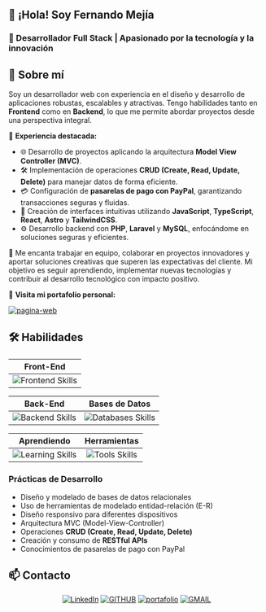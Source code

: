 ##  👋 ¡Hola! Soy **Fernando Mejía**  
### 🌟 Desarrollador Full Stack | Apasionado por la tecnología y la innovación  

## 🌟 Sobre mí  

Soy un desarrollador web con experiencia en el diseño y desarrollo de aplicaciones robustas, escalables y atractivas. Tengo habilidades tanto en **Frontend** como en **Backend**, lo que me permite abordar proyectos desde una perspectiva integral.  

📌 **Experiencia destacada:**  
- 🌐 Desarrollo de proyectos aplicando la arquitectura **Model View Controller (MVC)**.  
- 🛠️ Implementación de operaciones **CRUD (Create, Read, Update, Delete)** para manejar datos de forma eficiente.  
- 💳 Configuración de **pasarelas de pago con PayPal**, garantizando transacciones seguras y fluidas.  
- 🎨 Creación de interfaces intuitivas utilizando **JavaScript**, **TypeScript**, **React**, **Astro** y **TailwindCSS**.  
- ⚙️ Desarrollo backend con **PHP**, **Laravel** y **MySQL**, enfocándome en soluciones seguras y eficientes.  

🤝 Me encanta trabajar en equipo, colaborar en proyectos innovadores y aportar soluciones creativas que superen las expectativas del cliente. Mi objetivo es seguir aprendiendo, implementar nuevas tecnologías y contribuir al desarrollo tecnológico con impacto positivo.  

🔗 **Visita mi portafolio personal:**  

[![pagina-web](https://img.shields.io/static/v1?message=Página-Personal&logo=devbox&label=&color=071D49&logoColor=white&labelColor=&style=for-the-badge)](https://fercode.netlify.app/)

## 🛠️ Habilidades  

### 
**Front-End** | 
:---: | 
<img src="https://skillicons.dev/icons?i=html,css,sass,tailwind,js,typescript,react,astro,vite,jquery,bootstrap,redux" alt="Frontend Skills" /> |

**Back-End** | **Bases de Datos** | 
:---: | :---: | 
<img src="https://skillicons.dev/icons?i=php,laravel,nodejs" alt="Backend Skills" /> | <img src="https://skillicons.dev/icons?i=mysql,sqlite,postgresql" alt="Databases Skills" /> |


**Aprendiendo** | **Herramientas** | 
:---: | :---: | 
<img src="https://skillicons.dev/icons?i=docker" alt="Learning Skills" /> | <img src="https://skillicons.dev/icons?i=git,github,npm,gulp,postman,figma" alt="Tools Skills" /> |


### **Prácticas de Desarrollo**  
- Diseño y modelado de bases de datos relacionales  
- Uso de herramientas de modelado entidad-relación (E-R)  
- Diseño responsivo para diferentes dispositivos  
- Arquitectura MVC (Model-View-Controller)  
- Operaciones **CRUD (Create, Read, Update, Delete)**  
- Creación y consumo de **RESTful APIs**  
- Conocimientos de pasarelas de pago con PayPal

## 📫 Contacto 

<div align="center">

[![LinkedIn](https://img.shields.io/static/v1?message=LinkedIn&logo=readdotcv&label=&color=0077B5&logoColor=white&labelColor=&style=for-the-badge)](https://www.linkedin.com/in/fernando-mejía-866a4b363)
[![GITHUB](https://img.shields.io/static/v1?message=GITHUB&logo=Github&label=&color=22262A&logoColor=white&labelColor=&style=for-the-badge)](https://github.com/FernadoCodeDev)
[![portafolio](https://img.shields.io/static/v1?message=portafolio&logo=devbox&label=&color=071D49&logoColor=white&labelColor=&style=for-the-badge)](https://fercode.netlify.app/)
[![GMAIL](https://img.shields.io/static/v1?message=GMAIL&logo=gmail&label=&color=EA4335&logoColor=white&labelColor=&style=for-the-badge)](mailto:fernandomejiadev@gmail.com)

</div>



